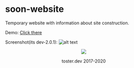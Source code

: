 # soon-website
Temporary website with information about site construction.

Demo:
[Click there](https://toster.dev/soon-website/)

Screenshot(its dev-2.0.1):
![alt text](https://i.imgur.com/a31pImo.png)

<p align="center">
<a href="https://www.paypal.com/cgi-bin/webscr?cmd=_s-xclick&hosted_button_id=HV5CUQ486HUQ2" target="_blank"><img src="https://i.imgur.com/s1u7rju.png"></a>
</p>
<p align="center">
  toster.dev 2017-2020
</p>
